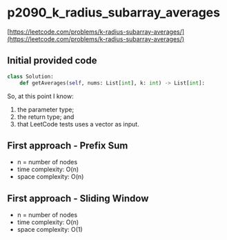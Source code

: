 # p2090_k_radius_subarray_averages
[https://leetcode.com/problems/k-radius-subarray-averages/](https://leetcode.com/problems/k-radius-subarray-averages/)

## Initial provided code
```Python
class Solution:
    def getAverages(self, nums: List[int], k: int) -> List[int]:
```

So, at this point I know:
1. the parameter type;
2. the return type; and 
3. that LeetCode tests uses a vector as input.


## First approach - Prefix Sum

- n = number of nodes
- time complexity: O(n)
- space complexity: O(n)

## First approach - Sliding Window

- n = number of nodes
- time complexity: O(n)
- space complexity: O(1)